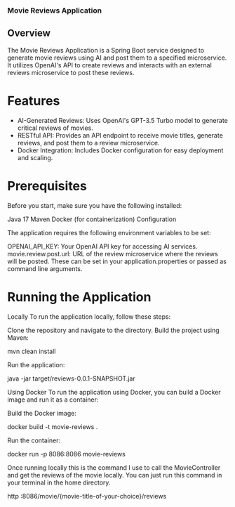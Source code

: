 ### Movie Reviews Application

## Overview

The Movie Reviews Application is a Spring Boot service designed to generate movie reviews using AI and post them to a specified microservice. It utilizes OpenAI's API to create reviews and interacts with an external reviews microservice to post these reviews.

# Features

* AI-Generated Reviews: Uses OpenAI's GPT-3.5 Turbo model to generate critical reviews of movies.
* RESTful API: Provides an API endpoint to receive movie titles, generate reviews, and post them to a review microservice.
* Docker Integration: Includes Docker configuration for easy deployment and scaling.

# Prerequisites

Before you start, make sure you have the following installed:

Java 17
Maven
Docker (for containerization)
Configuration

The application requires the following environment variables to be set:

OPENAI_API_KEY: Your OpenAI API key for accessing AI services.
movie.review.post.url: URL of the review microservice where the reviews will be posted.
These can be set in your application.properties or passed as command line arguments.

# Running the Application

Locally
To run the application locally, follow these steps:

Clone the repository and navigate to the directory.
Build the project using Maven:

mvn clean install

Run the application:

java -jar target/reviews-0.0.1-SNAPSHOT.jar

Using Docker
To run the application using Docker, you can build a Docker image and run it as a container:

Build the Docker image:

docker build -t movie-reviews .

Run the container:

docker run -p 8086:8086 movie-reviews

Once running locally this is the command I use to call the MovieController and get the reviews of the movie locally.
You can just run this command in your terminal in the home directory.

http :8086/movie/{movie-title-of-your-choice}/reviews                   
